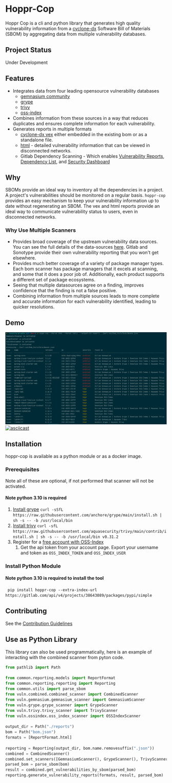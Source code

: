 # Hoppr-Cop

Hoppr Cop is a cli and python library that generates high quality vulnerability information from a [cyclone-dx](https://cyclonedx.org/)
Software Bill of Materials (SBOM) by aggregating data from multiple vulnerability databases.

## Project Status

Under Development

## Features

* Integrates data from four leading opensource vulnerability databases 
  * [gemnasium community](https://advisories.gitlab.com)
  * [grype](https://github.com/anchore/grype)
  * [trivy](https://aquasecurity.github.io/trivy/v0.31.2/)
  * [oss-index](https://ossindex.sonatype.org/)
* Combines information from these sources in a way that reduces duplicates and ensures complete information for each vulnerability. 
* Generates reports in multiple formats
  * [cyclone-dx vex](https://cyclonedx.org/capabilities/vex/) either embedded in the existing bom or as a standalone file.  
  * [html]() - detailed vulnerability information that can be viewed in disconnected networks. 
  * Gitlab Dependency Scanning - Which enables  [Vulnerability Reports](https://docs.gitlab.com/ee/user/application_security/vulnerability_report/),
  [Dependency List](https://docs.gitlab.com/ee/user/application_security/dependency_list/), and [Security Dashboard](https://docs.gitlab.com/ee/user/application_security/security_dashboard/)
  
## Why 

SBOMs provide an ideal way to inventory all the dependencies in a project. A project's vulnerabilities should be monitored on a regular basis. 
`hoppr-cop` provides an easy mechanism to keep your vulnerability information up to date without regenerating an SBOM. 
The vex and html reports provide an ideal way to communicate vulnerability status to users, even in disconnected networks.  

### Why Use Multiple Scanners

- Provides broad coverage of the upstream vulnerability data sources.  You can see the full details of the data-sources [here](docs/data-sources.md). Gitlab and Sonotype provide their own vulnerability reporting that you won't get elsewhere. 
- Provides much better coverage of a variety of package manager types.  Each bom scanner has package managers that it excels at scanning, and some that it does a poor job of.  Additionally, each product supports a different set of package ecosystems.
- Seeing that multiple datasources agree on a finding, improves confidence that the finding is not a false positive. 
- Combining information from multiple sources leads to more complete and accurate information for each vulnerability identified, leading to quicker resolutions. 

## Demo
![](docs/example.png)
[![asciicast](https://asciinema.org/a/sbQOjmD21IpewQEdg6DBVq7iR.svg)](https://asciinema.org/a/sbQOjmD21IpewQEdg6DBVq7iR)

## Installation 

hoppr-cop is available as a python module or as a docker image.   

### Prerequisites

Note all of these are optional, if not performed that scanner will not be activated. 
#### Note python 3.10 is required
1. [Install grype](https://github.com/anchore/grype#installation) `curl -sSfL https://raw.githubusercontent.com/anchore/grype/main/install.sh | sh -s -- -b /usr/local/bin`
2. [Install trivy](https://aquasecurity.github.io/trivy/v0.31.2/getting-started/installation/) `curl -sfL https://raw.githubusercontent.com/aquasecurity/trivy/main/contrib/install.sh | sh -s -- -b /usr/local/bin v0.31.2`
3. Register for a [free account with OSS-Index](https://ossindex.sonatype.org/user/register)
   1. Get the api token from your account page.  Export your username and token as `OSS_INDEX_TOKEN` and `OSS_INDEX_USER`

### Install Python Module 

#### Note python 3.10 is required to install the tool

` pip install hoppr-cop --extra-index-url https://gitlab.com/api/v4/projects/38643089/packages/pypi/simple`
## Contributing 

See the [Contribution Guidelines](docs/contributing.md)

## Use as Python Library

This library can also be used programmatically, here is an example of interacting with the combined scanner from pyton code. 
```python
from pathlib import Path

from common.reporting.models import ReportFormat
from common.reporting.reporting import Reporting
from common.utils import parse_sbom
from vuln.combined.combined_scanner import CombinedScanner
from vuln.gemnasium.gemnasium_scanner import GemnasiumScanner
from vuln.grype.grype_scanner import GrypeScanner
from vuln.trivy.trivy_scanner import TrivyScanner
from vuln.ossindex.oss_index_scanner import OSSIndexScanner

output_dir = Path("./reports")
bom = Path("bom.json")
formats = [ReportFormat.html]

reporting = Reporting(output_dir, bom.name.removesuffix(".json"))
combined = CombinedScanner()
combined.set_scanners([GemnasiumScanner(), GrypeScanner(), TrivyScanner, OSSIndexScanner()])
parsed_bom = parse_sbom(bom)
result = combined.get_vulnerabilities_by_sbom(parsed_bom)
reporting.generate_vulnerability_reports(formats, result, parsed_bom)
```



